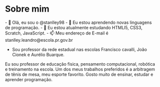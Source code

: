 <html>
  <h1>Sobre mim</h1>
  </html>
- 👋 Olá, eu sou o @stanlley98
- 👀 Eu estou aprendendo novas linguagens de programação.
- 🌱 Eu estou atualmente estudando HTMLl5, CSS3, Scratch, JavaScript.
- 📫 Meu endereço de E-mail é  stanlley.leandro@escola.pr.gov.br

- Sou professor da rede estadual nas escolas Francisco cavalli, João Cionek e Aurélio Buarque. 


Eu sou professor de educação fisica, pensamento computacional, robótica e treinamento na escola.
Um dos meus trabalhos preferidos é a arbitragem de tênis de mesa, meu esporte favorito.
Gosto muito de ensinar, estudar e aprender programação.
